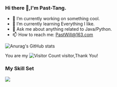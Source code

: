 


### Hi there 👋,I'm Past-Tang.

- 🔭 I’m currently working on something cool.
- 🌱 I’m currently learning Everything I like.
- 💬 Ask me about anything related to Java/Python.
- 📫 How to reach me: PastWill@163.com


![Anurag's GitHub stats](https://github-readme-stats.vercel.app/api?username=Past-Tang)

You are my ![Visitor Count](https://profile-counter.glitch.me/Past-Tang/count.svg) visitor,Thank You!

### My Skill Set

![](https://img.shields.io/badge/Python-3776AB?style=for-the-badge&logo=python&logoColor=white)


